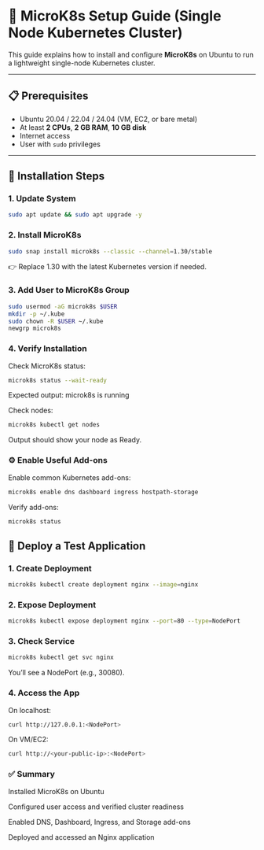 # 🚀 MicroK8s Setup Guide (Single Node Kubernetes Cluster)

This guide explains how to install and configure **MicroK8s** on Ubuntu to run a lightweight single-node Kubernetes cluster.  

---

## 📋 Prerequisites
- Ubuntu 20.04 / 22.04 / 24.04 (VM, EC2, or bare metal)
- At least **2 CPUs**, **2 GB RAM**, **10 GB disk**
- Internet access
- User with `sudo` privileges

---

## 🔧 Installation Steps

### 1. Update System
```bash
sudo apt update && sudo apt upgrade -y
```
### 2. Install MicroK8s
```bash
sudo snap install microk8s --classic --channel=1.30/stable
```
👉 Replace 1.30 with the latest Kubernetes version if needed.

### 3. Add User to MicroK8s Group
```bash
sudo usermod -aG microk8s $USER
mkdir -p ~/.kube
sudo chown -R $USER ~/.kube
newgrp microk8s
```

### 4. Verify Installation
Check MicroK8s status:

```bash
microk8s status --wait-ready
```

Expected output:
microk8s is running

Check nodes:

```bash
microk8s kubectl get nodes
```
Output should show your node as Ready.

### ⚙️ Enable Useful Add-ons
Enable common Kubernetes add-ons:

```bash
microk8s enable dns dashboard ingress hostpath-storage
```

Verify add-ons:

```bash
microk8s status
```

## 🚀 Deploy a Test Application

### 1. Create Deployment
```bash
microk8s kubectl create deployment nginx --image=nginx
```
### 2. Expose Deployment
```bash
microk8s kubectl expose deployment nginx --port=80 --type=NodePort
```
### 3. Check Service
```bash
microk8s kubectl get svc nginx
```
You’ll see a NodePort (e.g., 30080).

### 4. Access the App
On localhost:

```bash
curl http://127.0.0.1:<NodePort>
```
On VM/EC2:

```bash
curl http://<your-public-ip>:<NodePort>
```

### ✅ Summary
Installed MicroK8s on Ubuntu

Configured user access and verified cluster readiness

Enabled DNS, Dashboard, Ingress, and Storage add-ons

Deployed and accessed an Nginx application
